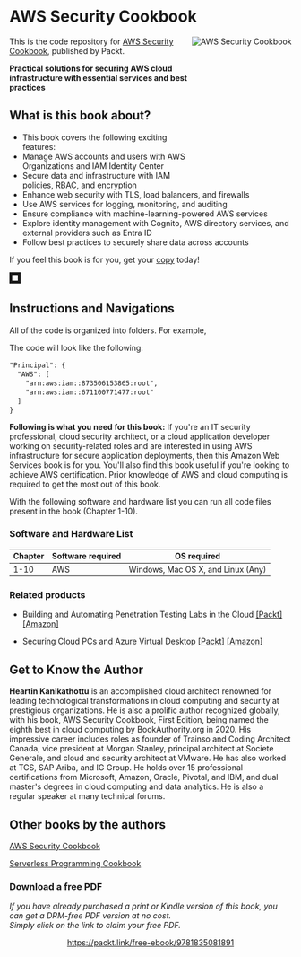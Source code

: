 # AWS Security Cookbook

<a href="https://www.packtpub.com/en-in/product/aws-security-cookbook-9781835081891?utm_source=github&utm_medium=repository&utm_campaign=9781801076012"><img src="https://content.packt.com/B21384/cover_image_small.jpg" alt="AWS Security Cookbook" height="256px" align="right"></a>

This is the code repository for [AWS Security Cookbook](https://www.packtpub.com/en-in/product/aws-security-cookbook-9781835081891?utm_source=github&utm_medium=repository&utm_campaign=9781801076012), published by Packt.

**Practical solutions for securing AWS cloud infrastructure with essential services and best practices**

## What is this book about?
* This book covers the following exciting features:
* Manage AWS accounts and users with AWS Organizations and IAM Identity Center
* Secure data and infrastructure with IAM policies, RBAC, and encryption
* Enhance web security with TLS, load balancers, and firewalls
* Use AWS services for logging, monitoring, and auditing
* Ensure compliance with machine-learning-powered AWS services
* Explore identity management with Cognito, AWS directory services, and external providers such as Entra ID
* Follow best practices to securely share data across accounts

If you feel this book is for you, get your [copy](https://www.amazon.com/dp/1835081894) today!

<a href="https://www.packtpub.com/?utm_source=github&utm_medium=banner&utm_campaign=GitHubBanner"><img src="https://raw.githubusercontent.com/PacktPublishing/GitHub/master/GitHub.png" 
alt="https://www.packtpub.com/" border="5" /></a>

## Instructions and Navigations
All of the code is organized into folders. For example,

The code will look like the following:
```
"Principal": {
  "AWS": [
    "arn:aws:iam::873506153865:root",
    "arn:aws:iam::671100771477:root"
  ]
}
```

**Following is what you need for this book:**
If you're an IT security professional, cloud security architect, or a cloud application developer working on security-related roles and are interested in using AWS infrastructure for secure application deployments, then this Amazon Web Services book is for you. You'll also find this book useful if you're looking to achieve AWS certification. Prior knowledge of AWS and cloud computing is required to get the most out of this book.

With the following software and hardware list you can run all code files present in the book (Chapter 1-10).
### Software and Hardware List
| Chapter | Software required | OS required |
| -------- | ------------------------------------ | ----------------------------------- |
| 1-10 | AWS | Windows, Mac OS X, and Linux (Any) |

### Related products
* Building and Automating Penetration Testing Labs in the Cloud [[Packt]](https://www.packtpub.com/en-in/product/building-and-automating-penetration-testing-labs-in-the-cloud-9781837632398?srsltid=AfmBOor6xB_JY_CrYCG9g4QANwiF9DSNXUQYC_JwI-C-PcPwQfxlXHqQ&utm_source=github&utm_medium=repository&utm_campaign=9781801073240) [[Amazon]](https://www.amazon.com/dp/1837632391)

* Securing Cloud PCs and Azure Virtual Desktop [[Packt]](https://www.packtpub.com/en-in/product/securing-cloud-pcs-and-azure-virtual-desktop-9781835460252?srsltid=AfmBOorhALATgQ4bFPRYXVVFhLm9zV45s-eBEQnHSFh4oA_TfCvfcivo&utm_source=github&utm_medium=repository&utm_campaign=9781800568754) [[Amazon]](https://www.amazon.com/dp/1835460259)

## Get to Know the Author
**Heartin Kanikathottu**
is an accomplished cloud architect renowned for leading technological transformations in cloud computing and security at prestigious organizations. He is also a prolific author recognized globally, with his book, AWS Security Cookbook, First Edition, being named the eighth best in cloud computing by BookAuthority.org in 2020. His impressive career includes roles as founder of Trainso and Coding Architect Canada, vice president at Morgan Stanley, principal architect at Societe Generale, and cloud and security architect at VMware. He has also worked at TCS, SAP Ariba, and IG Group. He holds over 15 professional certifications from Microsoft, Amazon, Oracle, Pivotal, and IBM, and dual master's degrees in cloud computing and data analytics. He is also a regular speaker at many technical forums.


## Other books by the authors
[AWS Security Cookbook](https://www.packtpub.com/en-us/product/aws-security-cookbook-9781838826253?utm_source=github&utm_medium=repository&utm_campaign=)

[Serverless Programming Cookbook](https://www.packtpub.com/en-us/product/serverless-programming-cookbook-9781788623797?utm_source=github&utm_medium=repository&utm_campaign=)

### Download a free PDF

 <i>If you have already purchased a print or Kindle version of this book, you can get a DRM-free PDF version at no cost.<br>Simply click on the link to claim your free PDF.</i>
<p align="center"> <a href="https://packt.link/free-ebook/9781835081891">https://packt.link/free-ebook/9781835081891 </a> </p>
